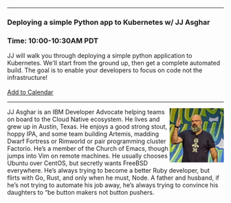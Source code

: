 <style>
  .wrapper {margin-top:75px;}
  header {top:20px!important;
  .session-wrapper{border:1px solid #36373b; border-radius:5px; padding:20px; background-color:##D3D3D3;}
  
</style>
<hr/>

### **Deploying a simple Python app to Kubernetes w/ JJ Asghar**
### **Time: 10:00-10:30AM PDT**
<div class="session-wrapper">
JJ will walk you through deploying a simple python application to Kubernetes. We'll start from the ground up, then get a complete automated build. The goal is to enable your developers to focus on code not the infrastructure!
 
<br>
<br> 
<a title="Add to Calendar" class="addeventatc" data-id="Rm5098378" href="https://www.addevent.com/event/Rm5098378" target="_blank" rel="nofollow">Add to Calendar</a>
        <script type="text/javascript" src="https://addevent.com/libs/atc/1.6.1/atc.min.js" async defer></script>
<br> 
</div>


<hr/>
<img src="jj.jpg" alt="JJ Asghar" width="25%" align="right">
    
<p>JJ Asghar is an IBM Developer Advocate helping teams on board to the Cloud Native ecosystem.
He lives and grew up in Austin, Texas. He enjoys a good strong stout, hoppy IPA, and some team building Artemis, madding Dwarf Fortress or Rimworld or pair programming cluster Factorio. He’s a member of the Church of Emacs, though jumps into Vim on remote machines. He usually chooses Ubuntu over CentOS, but secretly wants FreeBSD everywhere. He’s always trying to become a better Ruby developer, but flirts with Go, Rust, and only when he must, Node. A father and husband, if he’s not trying to automate his job away, he’s always trying to convince his daughters to “be button makers not button pushers.</p>

